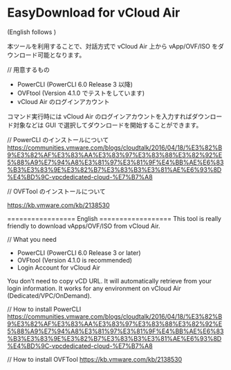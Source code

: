 # EasyDownload for vCloud Air
(English follows )

本ツールを利用することで、対話方式で vCloud Air 上から vApp/OVF/ISO をダウンロード可能となります。

// 用意するもの
- PowerCLI (PowerCLI 6.0 Release 3 以降)
- OVFtool (Version 4.1.0 でテストをしています)
- vCloud Air のログインアカウント 

コマンド実行時には vCloud Air のログインアカウントを入力すればダウンロード対象などは
GUI で選択してダウンロードを開始することができます。

// PowerCLI のインストールについて
https://communities.vmware.com/blogs/cloudtalk/2016/04/18/%E3%82%B9%E3%82%AF%E3%83%AA%E3%83%97%E3%83%88%E3%82%92%E5%88%A9%E7%94%A8%E3%81%97%E3%81%9F%E4%BB%AE%E6%83%B3%E3%83%9E%E3%82%B7%E3%83%B3%E3%81%AE%E6%93%8D%E4%BD%9C-vpcdedicated-cloud-%E7%B7%A8

// OVFTool のインストールについて

https://kb.vmware.com/kb/2138530

================= English ==================
This tool is really friendly to download vApps/OVF/ISO from vCloud Air.

// What you need
- PowerCLI (PowerCLI 6.0 Release 3 or later)
- OVFtool (Version 4.1.0 is recommended)
- Login Account for vCloud Air

You don’t need to copy vCD URL. It will automatically retrieve from your login information.
It works for any environment on vCloud Air (Dedicated/VPC/OnDemand).

// How to install PowerCLI
https://communities.vmware.com/blogs/cloudtalk/2016/04/18/%E3%82%B9%E3%82%AF%E3%83%AA%E3%83%97%E3%83%88%E3%82%92%E5%88%A9%E7%94%A8%E3%81%97%E3%81%9F%E4%BB%AE%E6%83%B3%E3%83%9E%E3%82%B7%E3%83%B3%E3%81%AE%E6%93%8D%E4%BD%9C-vpcdedicated-cloud-%E7%B7%A8

// How to install OVFTool
https://kb.vmware.com/kb/2138530
